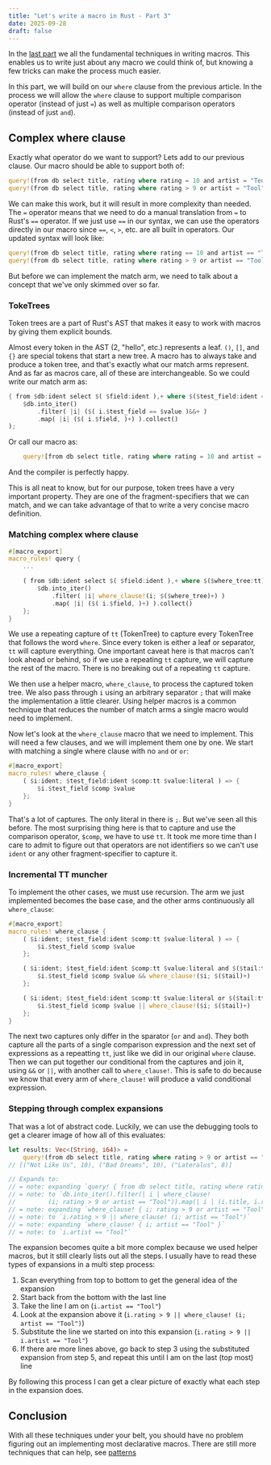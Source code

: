 ```yaml
---
title: "Let's write a macro in Rust - Part 3"
date: 2025-09-28
draft: false
---
```


In the [last part](https://hackeryarn.com/post/rust-macros-2/) we all the fundamental techniques in writing macros. This enables us to write just about any macro we could think of, but knowing a few tricks can make the process much easier.

In this part, we will build on our `where` clause from the previous article. In the process we will allow the `where` clause to support multiple comparison operator (instead of just `=`) as well as multiple comparison operators (instead of just `and`).

## Complex where clause

Exactly what operator do we want to support? Lets add to our previous clause. Our macro should be able to support both of:

```rust
query!(from db select title, rating where rating = 10 and artist = "Teddy Swims");
query!(from db select title, rating where rating > 9 or artist = "Tool")
```

We can make this work, but it will result in more complexity than needed. The `=` operator means that we need to do a manual translation from `=` to Rust's `==` operator. If we just use `==` in our syntax, we can use the operators directly in our macro since `==`, `<`, `>`, etc. are all built in operators. Our updated syntax will look like:

```rust
query!(from db select title, rating where rating == 10 and artist == "Teddy Swims");
query!(from db select title, rating where rating > 9 or artist == "Tool")
```

But before we can implement the match arm, we need to talk about a concept that we've only skimmed over so far.

### TokeTrees

Token trees are a part of Rust's AST that makes it easy to work with macros by giving them explicit bounds.

Almost every token in the AST (2, "hello", etc.) represents a leaf. `()`, `[]`, and `{}` are special tokens that start a new tree. A macro has to always take and produce a token tree, and that's exactly what our match arms represent. And as far as macros care, all of these are interchangeable. So we could write our match arm as:

```rust
{ from $db:ident select $( $field:ident ),+ where $($test_field:ident = $value:literal) and + } => (
    $db.into_iter()
        .filter( |i| ($( i.$test_field == $value )&&+ )
        .map( |i| ($( i.$field, )+) ).collect()
);
```

Or call our macro as:

```rust
    query![from db select title, rating where rating = 10 and artist = "Teddy Swims"];
```

And the compiler is perfectly happy.

This is all neat to know, but for our purpose, token trees have a very important property. They are one of the fragment-specifiers that we can match, and we can take advantage of that to write a very concise macro definition.

### Matching complex where clause

```rust
#[macro_export]
macro_rules! query {
    ...

    ( from $db:ident select $( $field:ident ),+ where $($where_tree:tt)+ ) => {
        $db.into_iter()
            .filter( |i| where_clause!(i; $($where_tree)+) )
            .map( |i| ($( i.$field, )+) ).collect()
    };
}
```

We use a repeating capture of `tt` (TokenTree) to capture every TokenTree that follows the word `where`. Since every token is either a leaf or separator, `tt` will capture everything. One important caveat here is that macros can't look ahead or behind, so if we use a repeating `tt` capture, we will capture the rest of the macro. There is no breaking out of a repeating `tt` capture.

We then use a helper macro, `where_clause`, to process the captured token tree. We also pass through `i` using an arbitrary separator `;` that will make the implementation a little clearer. Using helper macros is a common technique that reduces the number of match arms a single macro would need to implement.

Now let's look at the `where_clause` macro that we need to implement. This will need a few clauses, and we will implement them one by one. We start with matching a single where clause with no `and` or `or`:

```rust
#[macro_export]
macro_rules! where_clause {
    ( $i:ident; $test_field:ident $comp:tt $value:literal ) => {
        $i.$test_field $comp $value
    };
}
```

That's a lot of captures. The only literal in there is `;`. But we've seen all this before. The most surprising thing here is that to capture and use the comparison operator, `$comp`, we have to use `tt`. It took me more time than I care to admit to figure out that operators are not identifiers so we can't use `ident` or any other fragment-specifier to capture it.

### Incremental TT muncher

To implement the other cases, we must use recursion. The arm we just implemented becomes the base case, and the other arms continuously all `where_clause`:

```rust
#[macro_export]
macro_rules! where_clause {
    ( $i:ident; $test_field:ident $comp:tt $value:literal ) => {
        $i.$test_field $comp $value
    };

    ( $i:ident; $test_field:ident $comp:tt $value:literal and $($tail:tt)+ ) => {
        $i.$test_field $comp $value && where_clause!($i; $($tail)+)
    };

    ( $i:ident; $test_field:ident $comp:tt $value:literal or $($tail:tt)+ ) => {
        $i.$test_field $comp $value || where_clause!($i; $($tail)+)
    };
}
```

The next two captures only differ in the sparator (`or` and `and`). They both capture all the parts of a single comparison expression and the next set of expressions as a repeatting `tt`, just like we did in our original `where` clause. Then we can put together our conditional from the captures and join it, using `&&` or `||`, with another call to `where_clause!`. This is safe to do because we know that every arm of `where_clause!` will produce a valid conditional expression.


### Stepping through complex expansions

That was a lot of abstract code. Luckily, we can use the debugging tools to get a clearer image of how all of this evaluates:

```rust
let results: Vec<(String, i64)> =
    query!(from db select title, rating where rating > 9 or artist == "Tool");
// [("Not Like Us", 10), ("Bad Dreams", 10), ("Lateralus", 8)]

// Expands to:
// = note: expanding `query! { from db select title, rating where rating > 9 or artist == "Tool" }`
// = note: to `db.into_iter().filter(| i | where_clause!
//         (i; rating > 9 or artist == "Tool")).map(| i | (i.title, i.rating,)).collect()`
// = note: expanding `where_clause! { i; rating > 9 or artist == "Tool" }`
// = note: to `i.rating > 9 || where_clause! (i; artist == "Tool")`
// = note: expanding `where_clause! { i; artist == "Tool" }`
// = note: to `i.artist == "Tool"` 
```

The expansion becomes quite a bit more complex because we used helper macros, but it still clearly lists out all the steps. I usually have to read these types of expansions in a multi step process:

1. Scan everything from top to bottom to get the general idea of the expansion
2. Start back from the bottom with the last line
3. Take the line I am on (`i.artist == "Tool"`)
4. Look at the expansion above it (`i.rating > 9 || where_clause! (i; artist == "Tool")`)
5. Substitute the line we started on into this expansion (`i.rating > 9 || i.artist == "Tool"`)
6. If there are more lines above, go back to step 3 using the substituted expansion from step 5, and repeat this until I am on the last (top most) line

By following this process I can get a clear picture of exactly what each step in the expansion does.

## Conclusion

With all these techniques under your belt, you should have no problem figuring out an implementing most declarative macros. There are still more techniques that can help, see [patterns](https://lukaswirth.dev/tlborm/decl-macros/patterns.html)
